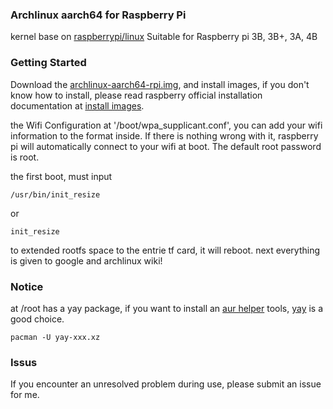 ### Archlinux aarch64 for Raspberry Pi

kernel base on [raspberrypi/linux](https://www.github.com/raspberrypi/linux)
Suitable for Raspberry pi 3B, 3B+, 3A, 4B

### Getting Started
Download the [archlinux-aarch64-rpi.img](https://www.hsxsix.com/),
and install images, if you don't know how to install, please read raspberry official installation documentation
at [install images](https://www.raspberrypi.org/documentation/installation/installing-images/README.md).

the Wifi Configuration at '/boot/wpa_supplicant.conf', you can add your wifi information to the format inside. 
If there is nothing wrong with it, raspberry pi will automatically connect to your wifi at boot.
The default root password is root.

the first boot, must input 
```
/usr/bin/init_resize
```
or 
```
init_resize
```
to extended rootfs space to the entrie tf card, it will reboot.
next everything is given to google and archlinux wiki!

### Notice
at /root has a yay package, if you want to install an [aur helper](https://wiki.archlinux.org/index.php/AUR_helpers) tools, [yay](https://github.com/Jguer/yay) is a good choice.
```
pacman -U yay-xxx.xz
```

### Issus
If you encounter an unresolved problem during use, please submit an issue for me.
